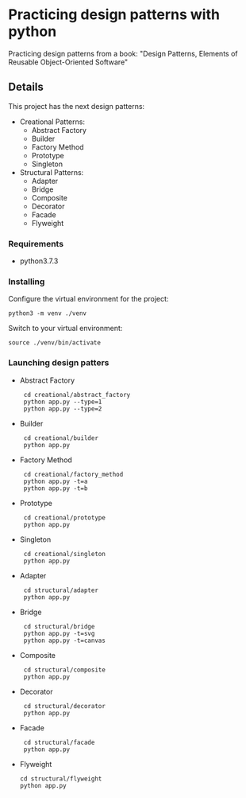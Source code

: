 # Practicing design patterns with python

Practicing design patterns from a book: "Design Patterns, Elements of Reusable Object-Oriented Software" 

## Details

This project has the next design patterns:

  - Creational Patterns:
    - Abstract Factory
    - Builder
    - Factory Method
    - Prototype
    - Singleton
  - Structural Patterns:
    - Adapter
    - Bridge
    - Composite
    - Decorator
    - Facade
    - Flyweight

### Requirements

* python3.7.3

### Installing

Configure the virtual environment for the project:

    python3 -m venv ./venv

Switch to your virtual environment:

    source ./venv/bin/activate

### Launching design patters 

  - Abstract Factory

         cd creational/abstract_factory
         python app.py --type=1
         python app.py --type=2

  - Builder

         cd creational/builder
         python app.py

  - Factory Method

         cd creational/factory_method
         python app.py -t=a
         python app.py -t=b

  - Prototype

         cd creational/prototype
         python app.py

  - Singleton

         cd creational/singleton
         python app.py

  - Adapter

         cd structural/adapter
         python app.py

  - Bridge

         cd structural/bridge
         python app.py -t=svg
         python app.py -t=canvas

  - Composite

         cd structural/composite
         python app.py

  - Decorator

         cd structural/decorator
         python app.py

  - Facade

         cd structural/facade
         python app.py

  - Flyweight

        cd structural/flyweight
        python app.py
